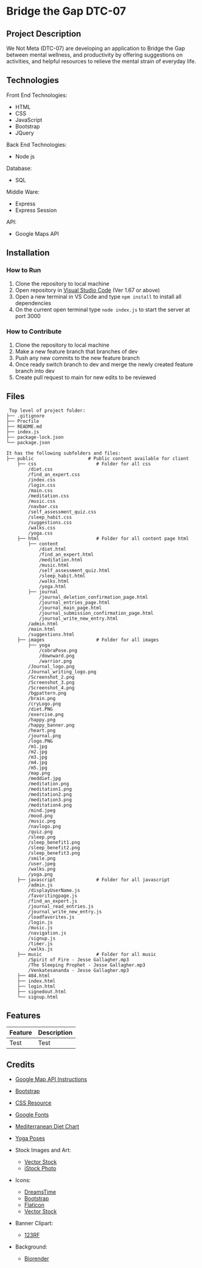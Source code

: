 # Bridge the Gap DTC-07

## Project Description
We Not Meta (DTC-07) are developing an application to Bridge the Gap between mental wellness, and productivity by offering suggestions on activities, and helpful resources to relieve the mental strain of everyday life.

## Technologies
Front End Technologies:
* HTML
* CSS
* JavaScript
* Bootstrap 
* JQuery

Back End Technologies:
* Node js

Database:
* SQL

Middle Ware:
* Express
* Express Session

API: 
* Google Maps API

## Installation

### How to Run
1.	Clone the repository to local machine
2.	Open repository in [Visual Studio Code](https://code.visualstudio.com/Download) (Ver 1.67 or above)
3.	Open a new terminal in VS Code and type `npm install` to install all dependencies
4.	On the current open terminal type `node index.js` to start the server at port 3000

### How to Contribute
1.	Clone the repository to local machine 
2.	Make a new feature branch that branches of dev
3.	Push any new commits to the new feature branch
4.	Once ready switch branch to dev and merge the newly created feature branch into dev
5.	Create pull request to main for new edits to be reviewed

## Files
```
 Top level of project folder: 
├── .gitignore               
├── Procfile                 
├── README.md
├── index.js
├── package-lock.json
└── package.json

It has the following subfolders and files:
├── public                    # Public content available for client
    ├── css                      # Folder for all css
        /diet.css               
        /find_an_expert.css              
        /index.css        
        /login.css                
        /main.css                  
        /meditation.css             
        /music.css          
        /navbar.css
        /self_assessment_quiz.css            
        /sleep_habit.css            
        /suggestions.css              
        /walks.css           
        /yoga.css          
    ├── html                     # Folder for all content page html
        ├── content
            /diet.html
            /find_an_expert.html
            /meditation.html
            /music.html
            /self_assessment_quiz.html
            /sleep_habit.html
            /walks.html
            /yoga.html
        ├── journal
            /journal_deletion_confirmation_page.html
            /journal_entries_page.html
            /journal_main_page.html
            /journal_submission_confirmation_page.html
            /journal_write_new_entry.html
        /admin.html              
        /main.html              
        /suggestions.html               
    ├── images                   # Folder for all images
        ├── yoga
            /cobraPose.png
            /downward.png
            /warrior.png
        /Journal_logo.png                
        /Journal_writing_logo.png                
        /Screenshot_2.png                
        /Screenshot_3.png                
        /Screenshot_4.png                
        /bgpattern.png                
        /brain.png                
        /cryLogo.png                
        /diet.PNG                
        /exercise.png                
        /happy.png                
        /happy_banner.png                
        /heart.png                
        /journal.png                
        /logo.PNG                
        /m1.jpg                
        /m2.jpg                
        /m3.jpg                
        /m4.jpg               
        /m5.jpg                
        /map.png               
        /meddiet.jpg               
        /meditation.png               
        /meditation1.png               
        /meditation2.png              
        /meditation3.png              
        /meditation4.png               
        /mind.jpeg              
        /mood.png               
        /music.png               
        /navlogo.png               
        /quiz.png                
        /sleep.png                
        /sleep_benefit1.png                
        /sleep_benefit2.png                
        /sleep_benefit3.png                
        /smile.png                
        /user.jpeg                
        /walks.png                
        /yoga.png               
    ├── javascript               # Folder for all javascript
        /admin.js              
        /displayUserName.js           
        /favoritingpage.js              
        /find_an_expert.js             
        /journal_read_entries.js          
        /journal_write_new_entry.js          
        /loadfavorites.js             
        /login.js              
        /music.js               
        /navigation.js             
        /signup.js             
        /timer.js               
        /walks.js                
    ├── music                    # Folder for all music
        /Spirit of Fire - Jesse Gallagher.mp3
        /The Sleeping Prophet - Jesse Gallagher.mp3
        /Venkatesananda - Jesse Gallagher.mp3 
    ├── 404.html
    ├── index.html
    ├── login.html
    ├── signedout.html
    └── signup.html
```

## Features

|Feature|Description|
|---|---|
|Test|Test|


## Credits
* <a href="https://developers.google.com/maps/documentation/directions"> Google Map API Instructions </a>
* <a href="https://getbootstrap.com/"> Bootstrap </a>
* <a href="https://developer.mozilla.org/en-US/docs/Web/CSS/"> CSS Resource </a>
* <a href="https://fonts.google.com/specimen/"> Google Fonts </a>
* <a href="https://www.themediterraneandish.com/mediterranean-diet-2/"> Mediterranean Diet Chart </a>
* <a href="https://stock.adobe.com/ca/search?k=yoga+pose&search_type=recentsearch&asset_id=310191182"> Yoga Poses </a>

* Stock Images and Art:
  * <a href="https://www.vectorstock.com"> Vector Stock </a>
  * <a href="https://www.istockphoto.com"> iStock Photo </a>
  
* Icons:
  * <a href="https://dreamstime.com"> DreamsTime </a>
  * <a href="https://icons.getbootstrap.com/"> Bootstrap </a>
  * <a href="https://flaticon.com/"> Flaticon </a>
  * <a href="https://www.vectorstock.com"> Vector Stock </a>

* Banner Clipart:
  * <a href="https://de.123rf.com"> 123RF </a>

* Background:
  * <a href="https://biorender.com"> Biorender </a>

